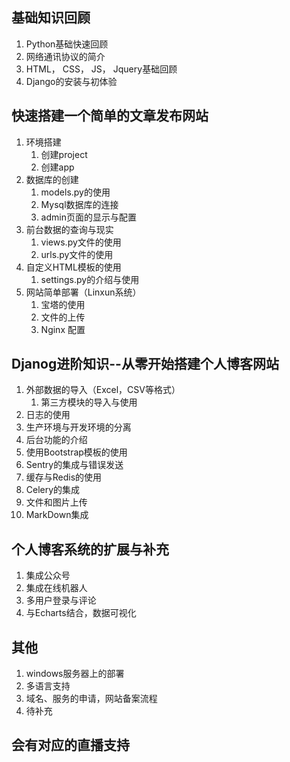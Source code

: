## 基础知识回顾

1. Python基础快速回顾
2. 网络通讯协议的简介
3. HTML， CSS， JS， Jquery基础回顾
4. Django的安装与初体验

## 快速搭建一个简单的文章发布网站

1. 环境搭建
   1. 创建project
   2. 创建app
2. 数据库的创建
   1. models.py的使用
   2. Mysql数据库的连接
   3. admin页面的显示与配置
3. 前台数据的查询与现实
   1. views.py文件的使用
   2. urls.py文件的使用
4. 自定义HTML模板的使用
   1. settings.py的介绍与使用
5. 网站简单部署（Linxun系统）
   1. 宝塔的使用
   2. 文件的上传
   3. Nginx 配置

## Djanog进阶知识--从零开始搭建个人博客网站

1. 外部数据的导入（Excel，CSV等格式）
   1. 第三方模块的导入与使用
2. 日志的使用
3. 生产环境与开发环境的分离
4. 后台功能的介绍
5. 使用Bootstrap模板的使用
6. Sentry的集成与错误发送
7. 缓存与Redis的使用
8. Celery的集成
9. 文件和图片上传
10. MarkDown集成

## 个人博客系统的扩展与补充

1. 集成公众号
2. 集成在线机器人
3. 多用户登录与评论
4. 与Echarts结合，数据可视化

## 其他

1. windows服务器上的部署
2. 多语言支持
3. 域名、服务的申请，网站备案流程
4. 待补充

## 会有对应的直播支持
